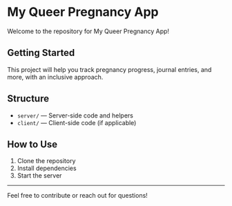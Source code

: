 # My Queer Pregnancy App

Welcome to the repository for My Queer Pregnancy App!

## Getting Started

This project will help you track pregnancy progress, journal entries, and more, with an inclusive approach.

## Structure

- `server/` — Server-side code and helpers
- `client/` — Client-side code (if applicable)

## How to Use

1. Clone the repository
2. Install dependencies
3. Start the server

---

Feel free to contribute or reach out for questions!
